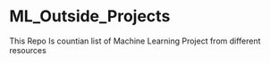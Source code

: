 # ML_Outside_Projects
This Repo Is countian list of Machine Learning Project from different resources 
